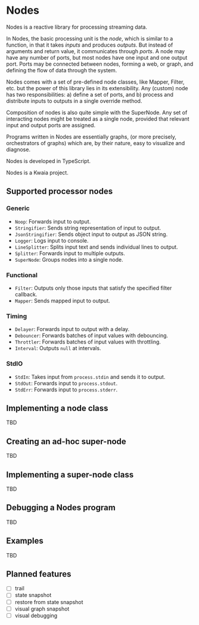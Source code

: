 Nodes
=====

Nodes is a reactive library for processing streaming data.

In Nodes, the basic processing unit is the *node*, which is similar to a 
function, in that it takes *inputs* and produces *outputs*. But instead of 
arguments and return value, it communicates through *ports*. A node may have 
any number of ports, but most nodes have one input and one output port. Ports
may be connected between nodes, forming a web, or graph, and defining the 
flow of data through the system.

Nodes comes with a set of pre-defined node classes, like Mapper, Filter, etc.
but the power of this library lies in its extensibility. Any (custom) node 
has two responsibilities: a) define a set of ports, and b) process and 
distribute inputs to outputs in a single override method.

Composition of nodes is also quite simple with the SuperNode. Any set of  
interacting nodes might be treated as a single node, provided that relevant  
input and output ports are assigned.

Programs written in Nodes are essentially graphs, (or more precisely,  
orchestrators of graphs) which are, by their nature, easy to visualize and  
diagnose.

Nodes is developed in TypeScript.

Nodes is a Kwaia project.

Supported processor nodes
-------------------------

### Generic

- `Noop`: Forwards input to output.
- `Stringifier`: Sends string representation of input to output.
- `JsonStringifier`: Sends object input to output as JSON string.
- `Logger`: Logs input to console.
- `LineSplitter`: Splits input text and sends individual lines to output.
- `Splitter`: Forwards input to multiple outputs.
- `SuperNode`: Groups nodes into a single node.

### Functional

- `Filter`: Outputs only those inputs that satisfy the specified filter callback.
- `Mapper`: Sends mapped input to output.

### Timing

- `Delayer`: Forwards input to output with a delay.
- `Debouncer`: Forwards batches of input values with debouncing.
- `Throttler`: Forwards batches of input values with throttling.
- `Interval`: Outputs `null` at intervals.

### StdIO

- `StdIn`: Takes input from `process.stdin` and sends it to output.
- `StdOut`: Forwards input to `process.stdout`.
- `StdErr`: Forwards input to `process.stderr`.

Implementing a node class
-------------------------

TBD

Creating an ad-hoc super-node
----------------------------

TBD

Implementing a super-node class
------------------------------

TBD

Debugging a Nodes program
-------------------------

TBD

Examples
--------

TBD

Planned features
----------------

- [ ] trail
- [ ] state snapshot
- [ ] restore from state snapshot
- [ ] visual graph snapshot
- [ ] visual debugging
